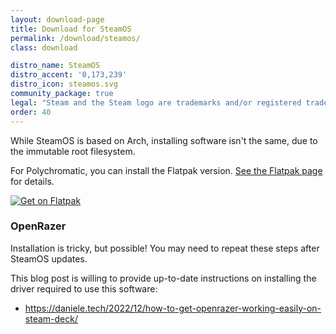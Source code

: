 ```yaml
---
layout: download-page
title: Download for SteamOS
permalink: /download/steamos/
class: download

distro_name: SteamOS
distro_accent: '0,173,239'
distro_icon: steamos.svg
community_package: true
legal: "Steam and the Steam logo are trademarks and/or registered trademarks of Valve Corporation in the U.S. and/or other countries."
order: 40
---
```


While SteamOS is based on Arch, installing software isn't the same, due to the immutable root filesystem.

For Polychromatic, you can install the Flatpak version. [See the Flatpak page](/download/flatpak/) for details.

[![Get on Flatpak](https://flathub.org/api/badge?svg&locale=en)](https://flathub.org/apps/app.polychromatic.controller)


### OpenRazer

Installation is tricky, but possible! You may need to repeat these steps after SteamOS updates.

This blog post is willing to provide up-to-date instructions on installing the driver required to use this software:

* <https://daniele.tech/2022/12/how-to-get-openrazer-working-easily-on-steam-deck/>
